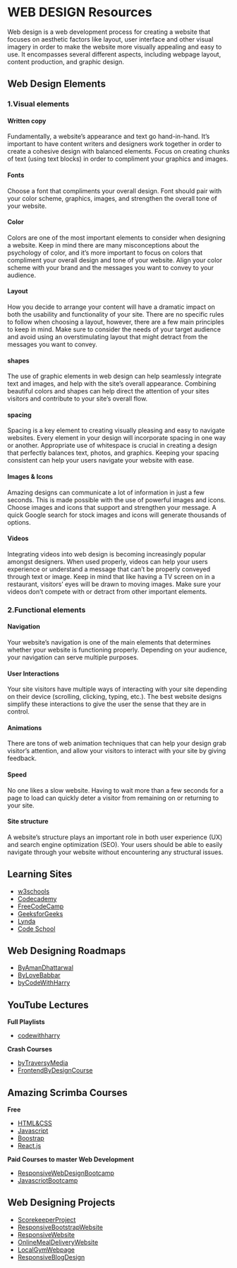 # WEB DESIGN Resources

Web design is a web development process for creating a website that focuses on aesthetic factors like layout, user interface and other visual imagery in order to make the website more visually appealing and easy to use. It encompasses several different aspects, including webpage layout, content production, and graphic design.

## Web Design Elements

### 1.Visual elements

#### Written copy

Fundamentally, a website’s appearance and text go hand-in-hand. It’s important to have content writers and designers work together in order to create a cohesive design with balanced elements. Focus on creating chunks of text (using text blocks) in order to compliment your graphics and images.

#### Fonts

Choose a font that compliments your overall design. Font should pair with your color scheme, graphics, images, and strengthen the overall tone of your website.

#### Color

Colors are one of the most important elements to consider when designing a website. Keep in mind there are many misconceptions about the psychology of color, and it’s more important to focus on colors that compliment your overall design and tone of your website. Align your color scheme with your brand and the messages you want to convey to your audience.

#### Layout

How you decide to arrange your content will have a dramatic impact on both the usability and functionality of your site. There are no specific rules to follow when choosing a layout, however, there are a few main principles to keep in mind. Make sure to consider the needs of your target audience and avoid using an overstimulating layout that might detract from the messages you want to convey.

#### shapes

The use of graphic elements in web design can help seamlessly integrate text and images, and help with the site’s overall appearance. Combining beautiful colors and shapes can help direct the attention of your sites visitors and contribute to your site’s overall flow.

#### spacing

Spacing is a key element to creating visually pleasing and easy to navigate websites. Every element in your design will incorporate spacing in one way or another. Appropriate use of whitespace is crucial in creating a design that perfectly balances text, photos, and graphics. Keeping your spacing consistent can help your users navigate your website with ease.

#### Images & Icons

Amazing designs can communicate a lot of information in just a few seconds. This is made possible with the use of powerful images and icons. Choose images and icons that support and strengthen your message. A quick Google search for stock images and icons will generate thousands of options.

#### Videos

Integrating videos into web design is becoming increasingly popular amongst designers. When used properly, videos can help your users experience or understand a message that can’t be properly conveyed through text or image. Keep in mind that like having a TV screen on in a restaurant, visitors’ eyes will be drawn to moving images. Make sure your videos don’t compete with or detract from other important elements.

### 2.Functional elements

#### Navigation

Your website’s navigation is one of the main elements that determines whether your website is functioning properly. Depending on your audience, your navigation can serve multiple purposes.

#### User Interactions

Your site visitors have multiple ways of interacting with your site depending on their device (scrolling, clicking, typing, etc.). The best website designs simplify these interactions to give the user the sense that they are in control.

#### Animations

There are tons of web animation techniques that can help your design grab visitor’s attention, and allow your visitors to interact with your site by giving feedback.

#### Speed

No one likes a slow website. Having to wait more than a few seconds for a page to load can quickly deter a visitor from remaining on or returning to your site.

#### Site structure

A website’s structure plays an important role in both user experience (UX) and search engine optimization (SEO). Your users should be able to easily navigate through your website without encountering any structural issues.


## Learning Sites

- [w3schools](https://www.w3schools.com)
- [Codecademy](https://www.codecademy.com)
- [FreeCodeCamp](https://www.freecodecamp.com/map-aside#nested-collapseHTML5andCSS)
- [GeeksforGeeks](https://www.geeksforgeeks.org/)
- [Lynda](https://www.lynda.com/)
- [Code School](https://www.pluralsight.com/codeschool)

## Web Designing Roadmaps
- [ByAmanDhattarwal](https://youtu.be/l1EssrLxt7E)
- [ByLoveBabbar](https://youtu.be/GLk7-imcjiI)
- [byCodeWithHarry](https://youtu.be/nknwAOtmtDk)

## YouTube Lectures

**Full Playlists**
- [codewithharry](https://youtube.com/playlist?list=PLu0W_9lII9agiCUZYRsvtGTXdxkzPyItg)

**Crash Courses**
- [byTraversyMedia](https://www.youtube.com/playlist?list=PLillGF-RfqbYeckUaD1z6nviTp31GLTH8)
- [FrontendByDesignCourse](https://youtu.be/8gNrZ4lAnAw9)

## Amazing Scrimba Courses
**Free**
- [HTML&CSS](https://scrimba.com/learn/htmlcss)
- [Javascript](https://scrimba.com/learn/introtojavascript)
- [Boostrap](https://scrimba.com/learn/bootstrap4)
- [React.js](https://scrimba.com/learn/learnreact)

**Paid Courses to master Web Development**
- [ResponsiveWebDesignBootcamp](https://scrimba.com/learn/responsive)
- [JavascriotBootcamp](https://scrimba.com/learn/javascript)

## Web Designing Projects
- [ScorekeeperProject](https://youtu.be/GLk7-imcjiI)
- [ResponsiveBootstrapWebsite](https://youtu.be/9cKsq14Kfsw)
- [ResponsiveWebsite](https://youtu.be/k8ioDxSEjZU)
- [OnlineMealDeliveryWebsite](https://youtu.be/8KVrdL0VcAk)
- [LocalGymWebpage](https://youtu.be/Sj5NX_br5WY)
- [ResponsiveBlogDesign](https://youtu.be/9FD2ugeS4OU)